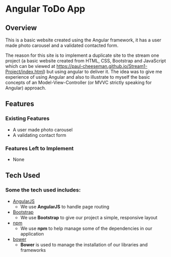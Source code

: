 # Angular ToDo App

## Overview
This is a basic website created using the Angular framework, it has a user made photo carousel and a validated contacted form.

The reason for this site is to implement a duplicate site to the stream one project (a basic website created from HTML, CSS, Bootstrap and JavaScript which can be viewed at https://paul-cheeseman.github.io/Stream1-Project/index.html) but using angular to deliver it. The idea was to give me experience of using Angular and also to illustrate to myself the basic concepts of an Model-View-Controller (or MVVC strictly speaking for Angular) approach.


## Features

### Existing Features
- A user made photo carousel
- A validating contact form

### Features Left to Implement
- None

## Tech Used

### Some the tech used includes:
- [AngularJS](https://angularjs.org/)
    - We use **AngularJS** to handle page routing
- [Bootstrap](http://getbootstrap.com/)
    - We use **Bootstrap** to give our project a simple, responsive layout
- [npm](https://www.npmjs.com/)
    - We use **npm** to help manage some of the dependencies in our application
- [bower](https://bower.io/)
    - **Bower** is used to manage the installation of our libraries and frameworks

